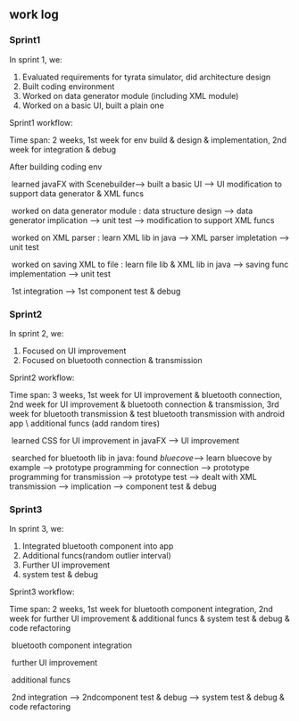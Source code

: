 ## work log

### Sprint1

In sprint 1, we:

1. Evaluated requirements for tyrata simulator, did architecture design
2. Built coding environment
3. Worked on data generator module (including XML module)
4. Worked on a basic UI, built a plain one

Sprint1 workflow:

Time span: 2 weeks, 1st week for env build & design & implementation, 2nd week for integration & debug

After building coding env  

​	learned javaFX with Scenebuilder—> built a basic UI —> UI modification to support data generator & XML funcs

​	worked on data generator module : data structure design —> data generator implication —> unit test —> modification to support XML funcs

​	worked on XML parser <translate data from data generator to XML> : learn XML lib in java —> XML parser impletation —> unit test 

​	worked on saving XML to file : learn file lib & XML lib in java —> saving func implementation —> unit test

​	1st integration —> 1st component test & debug

### Sprint2

In sprint 2, we:

1. Focused on UI improvement  
2. Focused on bluetooth connection & transmission

Sprint2 workflow:

Time span: 3 weeks, 1st week for UI improvement & bluetooth connection, 2nd week for UI improvement & bluetooth connection & transmission, 3rd week for bluetooth transmission & test bluetooth transmission with android app  \ additional funcs (add random tires)

​	learned CSS  for UI improvement in javaFX —> UI improvement

​	searched for bluetooth lib in java: found *bluecove*—> learn bluecove by example —> prototype programming for connection —> prototype programming for transmission —> prototype test —> dealt with XML transmission —> implication —> component test & debug 

### Sprint3

In sprint 3, we:

1. Integrated bluetooth component into app
2. Additional funcs(random outlier interval)
3. Further UI improvement
4. system test & debug

Sprint3 workflow:

Time span: 2 weeks, 1st week for bluetooth component integration, 2nd week for further UI improvement & additional funcs & system test & debug & code refactoring

​	bluetooth component integration

​	further UI improvement

​	additional funcs

​	2nd integration —> 2ndcomponent test & debug —> system test & debug & code refactoring



 

​	